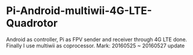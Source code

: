 # Pi-Android-multiwii-4G-LTE-Quadrotor
Android as controller, Pi as FPV sender and receiver through 4G LTE done. Finally I use multiwii as coprocessor. 
Mark: 20160525 ~ 20160527 update 
